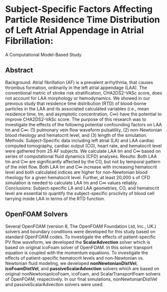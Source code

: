 # Subject-Specific Factors Affecting Particle Residence Time Distribution of Left Atrial Appendage in Atrial Fibrillation: 
A Computational Model-Based Study

## Abstract
Background: Atrial fibrillation (AF) is a prevalent arrhythmia, that causes thrombus formation, ordinarily in the left atrial appendage (LAA). The conventional metric of stroke risk stratification, CHA2DS2-VASc score, does not account for LAA morphology or hemodynamics. We showed in our previous study that residence time distribution (RTD) of blood-borne particles in the LAA and its associated calculated variables (i.e., mean residence time, tm, and asymptotic concentration, C∞) have the potential to improve CHA2DS2-VASc score. The purpose of this research was to investigate the effects of the following potential confounding factors on LAA tm and C∞: (1) pulmonary vein flow waveform pulsatility, (2) non-Newtonian blood rheology and hematocrit level, and (3) length of the simulation.
Methods: Subject-Specific data including left atrial (LA) and LAA cardiac computed tomography, cardiac output (CO), heart rate, and hematocrit level were gathered from 25 AF subjects. We calculate LAA tm and C∞ based on series of computational fluid dynamics (CFD) analyses.
Results: Both LAA tm and C∞ are significantly affected by the CO, but not by temporal pattern of the inlet flow. Both LAA tm and C∞ increase with increasing hematocrit level and both calculated indices are higher for non-Newtonian blood rheology for a given hematocrit level. Further, at least 20,000 s of CFD simulation is needed to calculate LAA tm and C∞ values reliably.
Conclusions: Subject-specific LA and LAA geometries, CO, and hematocrit level are essential to quantify the subject-specific proclivity of blood cell tarrying inside LAA in terms of the RTD function.
## OpenFOAM Solvers
Several OpenFOAM (version 8, The OpenFOAM Foundation Ltd, Inc., UK.) solvers and boundary conditions were developed for this study based on standard OpenFOAM codes. To investigate the effects of patient-specific PV flow waveform, we developed the **ScalarAdvection** solver which is based on original icoFoam solver of OpenFOAM. In this solver transport equation is coupled with the momentum equations. To investigate the effects of patient-specific hematocrit levels and non-Newtonian vs. Newtonian fluid modeling, we developed **nonNewtonianDistVel**, **icoFoamDistVel**, and **passiveScalarAdvection** solvers which are based on original nonNewtonianIcoFoam, icoFoam, and ScalarTransportFoam solvers of OpenFOAM, respectively. In our final simulations, nonNewtonianDistVel and passiveScalarAdvection solvers were used.
